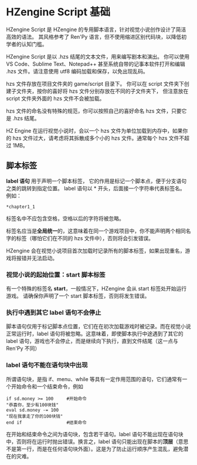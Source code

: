 # HZengine Script 基础
HZengine Script 是 HZengine 的专用脚本语言，针对视觉小说创作设计了简洁高效的语法。
其风格参考了 Ren'Py 语言，但不使用缩进区别代码块，以降低初学者的认知门槛。

HZengine Script 是以 .hzs 结尾的文本文件，用来编写剧本和演出。
你可以使用 VS Code、Sublime Text、Notepad++
甚至系统自带的记事本软件打开和编辑 .hzs 文件。请注意使用 utf8 编码加载和保存，以免出现乱码。

hzs 文件存放在项目文件夹的 game/script 目录下。
你可以在 script 文件夹下创建子文件夹，按你的喜好将 hzs 文件分别存放在不同的子文件夹下，
但注意放在 script 文件夹外面的 hzs 文件不会被加载。

hzs 文件的命名没有特殊的规范，你可以按照自己的喜好命名 hzs 文件，只要它是 .hzs 结尾。

HZ Engine 在运行视觉小说时，会以一个 hzs 文件为单位加载到内存中，如果你的 hzs 文件过大，请考虑将其拆散成多个小的 hzs 文件。通常每个 hzs 文件不超过 1MB。

## 脚本标签
**label 语句** 用于声明一个脚本标签，
它的作用是标记一个脚本点，便于分支语句之类的跳转到指定位置。
label 语句以 * 开头，后面接一个字符串代表标签名。
例如：
```renpy
*chapter1_1
```
标签名中不应包含空格，空格以后的字符将被忽略。

标签名应当是**全局统一**的，这意味着在同一个游戏项目中，你不能声明两个相同名字的标签（哪怕它们在不同的 hzs 文件中），否则将会引发错误。

HZengine 会在视觉小说项目首次加载时记录所有的脚本标签，如果出现重名，游戏将报错并无法启动。


### 视觉小说的起始位置：start 脚本标签
有一个特殊的标签名 **start**，一般情况下，HZengine 会从 start 标签处开始运行游戏。
请确保你声明了一个 start 脚本标签，否则将发生错误。

### 执行中遇到其它 label 语句不会停止

脚本语句仅用于标记脚本点位置，它们在在初次加载游戏时被记录。而在视觉小说正常运行时，label 语句将被忽略。这意味着，即使脚本执行中途遇到了其它的 label 语句，游戏也不会停止，而是继续向下执行，直到文件结尾（这一点与 Ren'Py 不同）

### label 语句不能在语句块中出现
所谓语句块，是指 if、menu、while 等具有一定作用范围的语句，它们通常有一个开始命令和一个结束命令，例如
```renpy
if sd.money >= 100     #开始命令
"恭喜你，至少有100块钱"
eval sd.money -= 100
"现在我拿走了你的100块钱"
end if                 #结束命令
```
在开始和结束命令之间为语句块，包含若干语句。label 语句不能出现在语句块中，否则将在运行时抛出错误。换言之，label 语句只能出现在脚本的**顶层**（意思不是第一行，而是在任何语句块外面）。这是为了防止运行顺序产生混乱，避免潜在的灾难。
